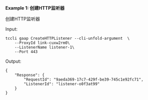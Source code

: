 **Example 1: 创建HTTP监听器**

创建HTTP监听器

Input: 

```
tccli gaap CreateHTTPListener --cli-unfold-argument  \
    --ProxyId link-cuxw2rm0\
    --ListenerName listener-1\
    --Port 443
```

Output: 
```
{
    "Response": {
        "RequestId": "9aeda369-17c7-429f-be39-745c1e92fc71",
        "ListenerId": "listener-o0f3at99"
    }
}
```

